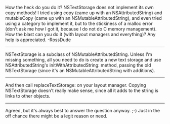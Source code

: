 How the heck do you do it?  NSTextStorage does not implement its own copy methods!  I tried using copy (came up with an NSAttributedString) and mutableCopy (came up with an NSMutableAttributedString), and even tried using a category to implement it, but to the stickiness of a malloc error (don't ask me how I got it, because I do not do C memory management).  How the blast can you do it (with layout managers and everything)?  Any help is appreciated. -RossDude

----

NSTextStorage is a subclass of NSMutableAttributedString. Unless I'm missing something, all you need to do is create a new text storage and use NSAttributedString's initWithAttributedString: method, passing the old NSTextStorage (since it's  an NSMutableAttributedString with additions).

----

And then call     replaceTextStorage: on your layout manager. Copying NSTextStorage doesn't really make sense, since all it adds to the string is links to other objects.

----

Agreed, but it's always best to answer the question anyway. ;-) Just in the off chance there might be a legit reason or need.
